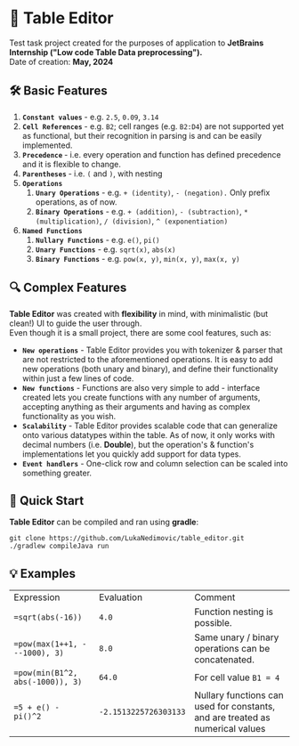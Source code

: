<h1>📝 Table Editor</h1>

Test task project created for the purposes of application to <b> JetBrains Internship ("Low code Table Data preprocessing").</b> <br/>
Date of creation: <b>May, 2024</b> 

<h2> 🛠️ Basic Features </h2>
<ol>
  <li> <b><code>Constant values</code> </b> - e.g. <code>2.5</code>, <code>0.09</code>, <code>3.14</code> </li>
  <li> <b><code>Cell References</code> </b> - e.g. <code>B2</code>; cell ranges (e.g. <code>B2:D4</code>) are not supported yet as functional, but their recognition in parsing is and can be easily implemented. </li>
  <li> <b><code>Precedence</code> </b>     - i.e. every operation and function has defined precedence and it is flexible to change.
  <li> <b><code>Parentheses</code> </b>     - i.e. <code>(</code> and <code>)</code>, with nesting </li>
  <li> <b><code>Operations</code> </b> 
    <ol>
      <li> <b><code>Unary Operations</code></b> - e.g. <code>+ (identity)</code>, <code>- (negation).</code> Only prefix operations, as of now. </li>
      <li> <b><code>Binary Operations</code></b> - e.g. <code>+ (addition)</code>, <code>- (subtraction)</code>, <code>* (multiplication)</code>, <code>/ (division)</code>, <code>^ (exponentiation)</code> </li>
    </ol>
  </li>
  <li> <b><code>Named Functions</code></b> 
    <ol>
      <li> <b><code>Nullary Functions</code></b> - e.g. <code>e()</code>, <code>pi()</code> </li>
      <li> <b><code>Unary Functions</code></b> - e.g. <code>sqrt(x)</code>, <code>abs(x)</code> </li>
      <li> <b><code>Binary Functions</code></b> - e.g. <code>pow(x, y)</code>, <code>min(x, y)</code>, <code>max(x, y)</code> </li>
    </ol>
  </li>
</ol>

<h2> 🔍 Complex Features </h2>
<b>Table Editor</b> was created with <b>flexibility</b> in mind, with minimalistic (but clean!) UI to guide the user through. <br/>
Even though it is a small project, there are some cool features, such as:
<ul>
  <li> <b><code>New operations</code></b> - Table Editor provides you with tokenizer & parser that are not restricted to the aforementioned operations. It is easy to add new operations (both unary and binary), and define their functionality within just a few lines of code. </li>
  <li> <b><code>New functions</code></b> - Functions are also very simple to add - interface created lets you create functions with any number of arguments, accepting anything as their arguments and having as complex functionality as you wish. </li>
  <li> <b><code>Scalability</code></b> - Table Editor provides scalable code that can generalize onto various datatypes within the table. As of now, it only works with decimal numbers (i.e. <b>Double</b>), but the operation's & function's implementations let you quickly add support for data types. </li>
  <li> <b><code>Event handlers</code></b> - One-click row and column selection can be scaled into something greater. </li>
</ul>

<h2> 🚀 Quick Start </h2>
<b>Table Editor</b> can be compiled and ran using <b>gradle</b>:
<pre>
<code>git clone https://github.com/LukaNedimovic/table_editor.git
./gradlew compileJava run</code>
</pre>

<h2>💡 Examples </h2>
<table>
<tr>
  <td>Expression</td>
  <td>Evaluation</td>
  <td>Comment</td>
</tr>
<tr>
  <td> <code>=sqrt(abs(-16))</code> </td>
  <td> <code>4.0</code> </td>
  <td> Function nesting is possible. </td>
</tr>  
  
<tr>
  <td> <code>=pow(max(1++1, ---1000), 3)</code> </td>
  <td> <code>8.0</code> </td>
  <td> Same unary / binary operations can be concatenated. </td>
</tr>

<tr>
  <td> <code>=pow(min(B1^2, abs(-1000)), 3)</code> </td>
  <td> <code>64.0</code> </td>
  <td> For cell value <code>B1 = 4</code> </td>
</tr>


<tr>
  <td> <code>=5 + e() - pi()^2</code> </td>
  <td> <code>-2.1513225726303133</code> </td>
  <td> Nullary functions can used for constants, and are treated as numerical values </td>
</tr>

</table>
